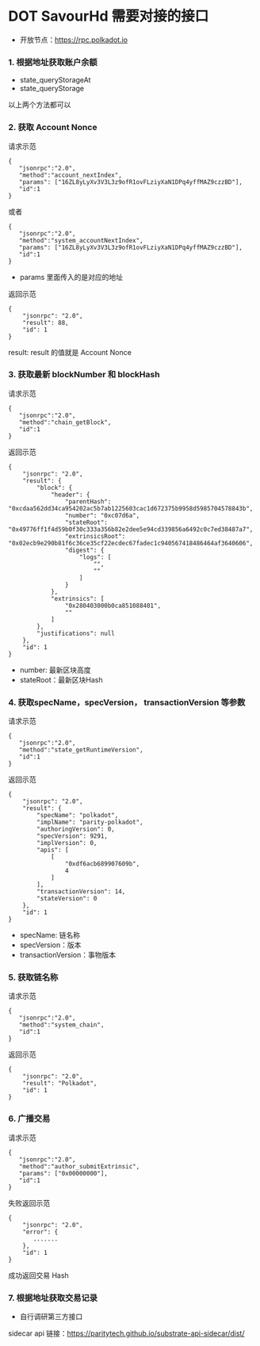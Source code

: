 # DOT SavourHd 需要对接的接口

- 开放节点：https://rpc.polkadot.io

### 1. 根据地址获取账户余额

- state_queryStorageAt
- state_queryStorage 

以上两个方法都可以


### 2. 获取 Account Nonce 

请求示范
```
{
   "jsonrpc":"2.0",
   "method":"account_nextIndex",
   "params": ["16ZL8yLyXv3V3L3z9ofR1ovFLziyXaN1DPq4yffMAZ9czzBD"],
   "id":1
}
```
或者
```
{
   "jsonrpc":"2.0",
   "method":"system_accountNextIndex",
   "params": ["16ZL8yLyXv3V3L3z9ofR1ovFLziyXaN1DPq4yffMAZ9czzBD"],
   "id":1
}
```

- params 里面传入的是对应的地址

返回示范

```
{
    "jsonrpc": "2.0",
    "result": 88,
    "id": 1
}
```

result: result 的值就是 Account Nonce


### 3. 获取最新 blockNumber 和 blockHash

请求示范

```
{
   "jsonrpc":"2.0",
   "method":"chain_getBlock",
   "id":1
}
```
返回示范

```
{
    "jsonrpc": "2.0",
    "result": {
        "block": {
            "header": {
                "parentHash": "0xcdaa562dd34ca954202ac5b7ab1225603cac1d672375b9958d5985704578843b",
                "number": "0xc07d6a",
                "stateRoot": "0x49776ff1f4d59b0f30c333a356b82e2dee5e94cd339856a6492c0c7ed38487a7",
                "extrinsicsRoot": "0x02ecb9e290b81f6c36ce35cf22ecdec67fadec1c940567418486464af3640606",
                "digest": {
                    "logs": [
                        "",
                        ""
                    ]
                }
            },
            "extrinsics": [
                "0x280403000b0ca851088401",
                ""
            ]
        },
        "justifications": null
    },
    "id": 1
}
```
- number: 最新区块高度
- stateRoot：最新区块Hash

### 4. 获取specName，specVersion， transactionVersion 等参数

请求示范

```
{
   "jsonrpc":"2.0",
   "method":"state_getRuntimeVersion",
   "id":1
}
```
返回示范

```
{
    "jsonrpc": "2.0",
    "result": {
        "specName": "polkadot",
        "implName": "parity-polkadot",
        "authoringVersion": 0,
        "specVersion": 9291,
        "implVersion": 0,
        "apis": [
            [
                "0xdf6acb689907609b",
                4
            ]
        ],
        "transactionVersion": 14,
        "stateVersion": 0
    },
    "id": 1
}
```
- specName: 链名称
- specVersion：版本
- transactionVersion：事物版本

### 5. 获取链名称 

请求示范

```
{
   "jsonrpc":"2.0",
   "method":"system_chain",
   "id":1
}
```
返回示范

```
{
    "jsonrpc": "2.0",
    "result": "Polkadot",
    "id": 1
}
```

### 6. 广播交易

请求示范

```
{
   "jsonrpc":"2.0",
   "method":"author_submitExtrinsic",
   "params": ["0x00000000"],
   "id":1
}
```

失败返回示范

```
{
    "jsonrpc": "2.0",
    "error": {
       .......
    },
    "id": 1
}
```
成功返回交易 Hash


### 7. 根据地址获取交易记录

- 自行调研第三方接口


   
   
sidecar api 链接：https://paritytech.github.io/substrate-api-sidecar/dist/




